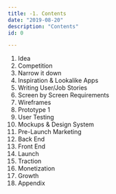 ```yaml
---
title: -1. Contents
date: "2019-08-20"
description: "Contents"
id: 0

---
```


1. Idea
2. Competition
3. Narrow it down 
4. Inspiration & Lookalike Apps
5. Writing User/Job Stories 
6. Screen by Screen Requirements 
7. Wireframes
8. Prototype 1
9. User Testing
10. Mockups & Design System
11. Pre-Launch Marketing 
12. Back End 
13. Front End 
14. Launch
15. Traction
16. Monetization
17. Growth
18. Appendix

